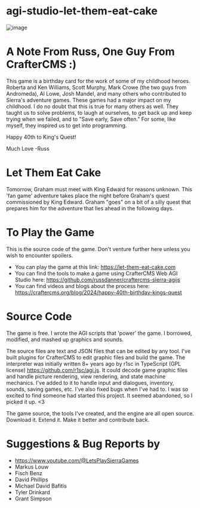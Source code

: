 # agi-studio-let-them-eat-cake
![image](https://github.com/russdanner/agi-studio-let-them-eat-cake/assets/169432/138931cd-4996-4cca-b5ab-39fca5056974)

# A Note From Russ, One Guy From CrafterCMS :)
This game is a birthday card for the work of some of my childhood heroes. Roberta and Ken Williams, Scott Murphy, Mark Crowe (the two guys from Andromeda), Al Lowe, Josh Mandel, and many others who contributed to Sierra's adventure games.
These games had a major impact on my childhood. I do no doubt that this is true for many others as well. They taught us to solve problems, to laugh at ourselves, to get back up and keep trying when we failed, and to "Save early, Save often." For some, like myself, they inspired us to get into programming.

Happy 40th to King's Quest!  

Much Love
-Russ

# Let Them Eat Cake
Tomorrow, Graham must meet with King Edward for reasons unknown. This 'fan game' adventure takes place the night before Graham's quest commissioned by King Edward.
Graham "goes" on a bit of a silly quest that prepares him for the adventure that lies ahead in the following days.


# To Play the Game
This is the source code of the game. Don't venture further here unless you wish to encounter spoilers.
* You can play the game at this link: https://let-them-eat-cake.com
* You can find the tools to make a game using CrafterCMS Web AGI Studio here: https://github.com/russdanner/craftercms-sierra-agijs
* You can find videos and blogs about the process here: https://craftercms.org/blog/2024/happy-40th-birthday-kings-quest

# Source Code
The game is free. I wrote the AGI scripts that 'power' the game. I borrowed, modified, and mashed up graphics and sounds.

The source files are text and JSON files that can be edited by any tool. I've built plugins for CrafterCMS to edit graphic files and build the game.
The interpreter was initially written 8+ years ago by r1sc in TypeScript (GPL license) https://github.com/r1sc/agi.js. It could decode game graphic files and handle picture rendering, view rendering, and state machine mechanics. I've added to it to handle input and dialogues, inventory, sounds, saving games, etc. I've also fixed bugs when I've had to. I was so excited to find someone had started this project. It seemed abandoned, so I picked it up. <3  

The game source, the tools I've created, and the engine are all open source. Download it. Extend it. Make it better and contribute back.

# Suggestions & Bug Reports by
* https://www.youtube.com/@LetsPlaySierraGames
* Markus Louw
* Fisch Benz
* David Phillips
* Michael David Bafitis
* Tyler Drinkard
* Grant Simpson
